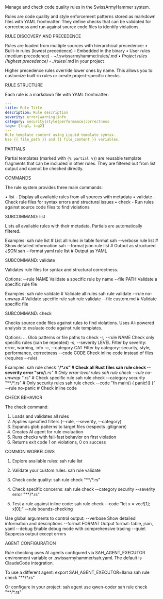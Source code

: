 Manage and check code quality rules in the SwissArmyHammer system.

Rules are code quality and style enforcement patterns stored as markdown files
with YAML frontmatter. They define checks that can be validated for correctness
and run against source code files to identify violations.

RULE DISCOVERY AND PRECEDENCE

Rules are loaded from multiple sources with hierarchical precedence:
• Built-in rules (lowest precedence) - Embedded in the binary
• User rules (medium precedence) - ~/.swissarmyhammer/rules/*.md
• Project rules (highest precedence) - ./rules/*.md in your project

Higher precedence rules override lower ones by name. This allows you to
customize built-in rules or create project-specific checks.

RULE STRUCTURE

Each rule is a markdown file with YAML frontmatter:
```yaml
---
title: Rule Title
description: Rule description
severity: error|warning|info
category: security|style|performance|correctness
tags: [tag1, tag2]
---
Rule template content using Liquid template syntax.
Use {{ file_path }} and {{ file_content }} variables.
```

PARTIALS

Partial templates (marked with `{% partial %}`) are reusable template fragments
that can be included in other rules. They are filtered out from list output
and cannot be checked directly.

COMMANDS

The rule system provides three main commands:

• list - Display all available rules from all sources with metadata
• validate - Check rule files for syntax errors and structural issues
• check - Run rules against source code files to find violations

SUBCOMMAND: list

Lists all available rules with their metadata. Partials are automatically filtered.

Examples:
  sah rule list                      # List all rules in table format
  sah --verbose rule list            # Show detailed information
  sah --format json rule list        # Output as structured JSON
  sah --format yaml rule list        # Output as YAML

SUBCOMMAND: validate

Validates rule files for syntax and structural correctness.

Options:
  --rule NAME    Validate a specific rule by name
  --file PATH    Validate a specific rule file

Examples:
  sah rule validate                  # Validate all rules
  sah rule validate --rule no-unwrap # Validate specific rule
  sah rule validate --file custom.md # Validate specific file

SUBCOMMAND: check

Checks source code files against rules to find violations. Uses AI-powered
analysis to evaluate code against rule templates.

Options:
  <PATTERNS>...          Glob patterns or file paths to check
  -r, --rule NAME        Check only specific rules (can be repeated)
  -s, --severity LEVEL   Filter by severity: error, warning, info
  -c, --category CAT     Filter by category: security, style, performance, correctness
  --code CODE            Check inline code instead of files (requires --rule)

Examples:
  sah rule check "**/*.rs"                    # Check all Rust files
  sah rule check --severity error "src/**/*.rs" # Only error-level rules
  sah rule check --rule no-unwrap "*.rs"      # Check specific rule
  sah rule check --category security "**/*.rs" # Only security rules
  sah rule check --code "fn main() { panic!() }" --rule no-panic # Check inline code

CHECK BEHAVIOR

The check command:
1. Loads and validates all rules
2. Applies specified filters (--rule, --severity, --category)
3. Expands glob patterns to target files (respects .gitignore)
4. Creates AI agent for rule evaluation
5. Runs checks with fail-fast behavior on first violation
6. Returns exit code 1 on violations, 0 on success

COMMON WORKFLOWS

1. Explore available rules:
   sah rule list

2. Validate your custom rules:
   sah rule validate

3. Check code quality:
   sah rule check "**/*.rs"

4. Check specific concerns:
   sah rule check --category security --severity error "**/*.rs"

5. Test a rule against inline code:
   sah rule check --code "let x = vec![1]; x[0];" --rule bounds-checking

Use global arguments to control output:
  --verbose         Show detailed information and descriptions
  --format FORMAT   Output format: table, json, yaml
  --debug           Enable debug mode with comprehensive tracing
  --quiet           Suppress output except errors

AGENT CONFIGURATION

Rule checking uses AI agents configured via SAH_AGENT_EXECUTOR environment
variable or .swissarmyhammer/sah.yaml. The default is ClaudeCode integration.

To use a different agent:
  export SAH_AGENT_EXECUTOR=llama
  sah rule check "**/*.rs"

Or configure in your project:
  sah agent use qwen-coder
  sah rule check "**/*.rs"
